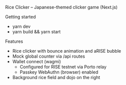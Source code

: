 Rice Clicker – Japanese-themed clicker game (Next.js)

Getting started

- yarn dev
- yarn build && yarn start

Features

- Rice clicker with bounce animation and aRISE bubble
- Mock global counter via /api routes
- Wallet connect (wagmi)
  - Configured for RISE testnet via Porto relay
  - Passkey WebAuthn (browser) enabled
- Background rice field and dojo on the right
